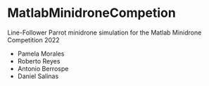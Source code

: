 # MatlabMinidroneCompetion

Line-Follower Parrot minidrone simulation for the Matlab Minidrone Competition 2022

- Pamela Morales
- Roberto Reyes
- Antonio Berrospe
- Daniel Salinas

